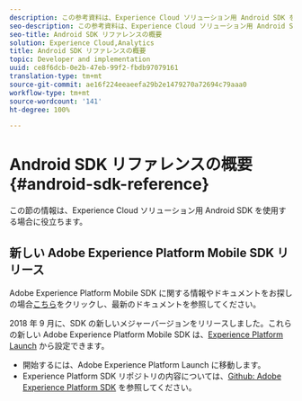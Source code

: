 ```yaml
---
description: この参考資料は、Experience Cloud ソリューション用 Android SDK を使用する場合に役立ちます。
seo-description: この参考資料は、Experience Cloud ソリューション用 Android SDK を使用する場合に役立ちます。
seo-title: Android SDK リファレンスの概要
solution: Experience Cloud,Analytics
title: Android SDK リファレンスの概要
topic: Developer and implementation
uuid: ce8f6dcb-0e2b-47eb-99f2-fbdb97079161
translation-type: tm+mt
source-git-commit: ae16f224eeaeefa29b2e1479270a72694c79aaa0
workflow-type: tm+mt
source-wordcount: '141'
ht-degree: 100%

---
```



# Android SDK リファレンスの概要 {#android-sdk-reference}

この節の情報は、Experience Cloud ソリューション用 Android SDK を使用する場合に役立ちます。

## 新しい Adobe Experience Platform Mobile SDK リリース

Adobe Experience Platform Mobile SDK に関する情報やドキュメントをお探しの場合[こちら](https://aep-sdks.gitbook.io/docs/)をクリックし、最新のドキュメントを参照してください。

2018 年 9 月に、SDK の新しいメジャーバージョンをリリースしました。これらの新しい Adobe Experience Platform Mobile SDK は、[Experience Platform Launch](https://www.adobe.com/jp/experience-platform/launch.html) から設定できます。

* 開始するには、Adobe Experience Platform Launch に移動します。
* Experience Platform SDK リポジトリの内容については、[Github: Adobe Experience Platform SDK](https://github.com/Adobe-Marketing-Cloud/acp-sdks) を参照してください。
